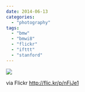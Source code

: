 ```yaml
---
date: 2014-06-13
categories: 
  - "photography"
tags: 
  - "bmw"
  - "bmwi8"
  - "flickr"
  - "ifttt"
  - "stanford"
---
```


![](https://farm4.staticflickr.com/3835/14228489530_e3196b5c54_b.jpg)  

  
  
via Flickr http://flic.kr/p/nFjJe1
